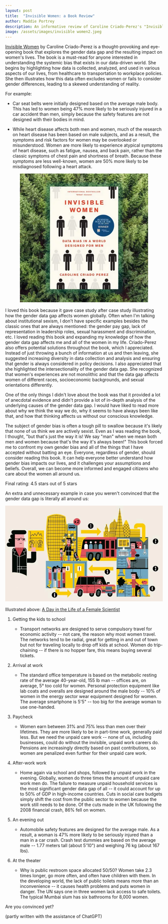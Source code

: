 ```yaml
---
layout: post
title:  "Invisible Women: a Book Review"
author: Maddie Portrey
description: An informative review of Caroline Criado-Perez's "Invisible Women"
image: /assets/images/invisible women2.jpeg
---
```


[Invisible Women](https://www.amazon.com/Invisible-Women-Data-World-Designed/dp/1419729071) by Caroline Criado-Perez is a thought-provoking and eye-opening book that explores the gender data gap and the resulting impact on women's lives. The book is a must-read for anyone interested in understanding the systemic bias that exists in our data-driven world. She begins by highlighting how data is collected, analyzed, and used in various aspects of our lives, from healthcare to transportation to workplace policies. She then illustrates how this data often excludes women or fails to consider gender differences, leading to a skewed understanding of reality.

For example:

  - Car seat belts were initially designed based on the average male body. This has led to women being 47% more likely to be seriously injured in a car accident than men, simply because the safety features are not designed with their bodies in mind.

 - While heart disease affects both men and women, much of the research on heart disease has been based on male subjects, and as a result, the symptoms and risk factors for women may be overlooked or misunderstood. Women are more likely to experience atypical symptoms of heart disease, such as fatigue, nausea, and back pain, rather than the classic symptoms of chest pain and shortness of breath. Because these symptoms are less well-known, women are 50% more likely to be misdiagnosed following a heart attack.
  

 <p align="center">
<img src="https://raw.githubusercontent.com/maddiekkay/my386blog/main/assets/images/inv%20women%203.webp"/>
</p>
  

I loved this book because it gave case study after case study illustrating how the gender data gap affects women globally. Often when I'm talking about institutional sexism, I don't have specific examples besides the classic ones that are always mentioned: the gender pay gap, lack of representation in leadership roles, sexual harassment and discrimination, etc. I loved reading this book and expanding my knowledge of how the gender data gap affects me and all of the women in my life. Criado-Perez also offers potential solutions throughout the book, which I appreciated. Instead of just throwing a bunch of information at us and then leaving, she suggested increasing diversity in data collection and analysis and ensuring that gender is always considered in policy decisions. I also appreciated that she highlighted the intersectionality of the gender data gap. She recognized that women's experiences are not monolithic and that the data gap affects women of different races, socioeconomic backgrounds, and sexual orientations differently.

One of the only things I didn't love about the book was that it provided a lot of anecdotal evidence and didn't provide a lot of in-depth analysis of the underlying causes of the gender data gap. I would have liked to read more about why we think the way we do, why it seems to have always been like that, and how that thinking affects us without our conscious knowledge.

The subject of gender bias is often a tough pill to swallow because it's likely that none of us think we are actively sexist. Even as I was reading the book, I thought, "but that's just the way it is! We say "man" when we mean both men and women because that's the way it's always been!" This book forced me to confront my own gender bias and all of the things that I have accepted without batting an eye. Everyone, regardless of gender, should consider reading this book. It can help everyone better understand how gender bias impacts our lives, and it challenges your assumptions and beliefs. Overall, we can become more informed and engaged citizens who care about the women all around us.

Final rating: 4.5 stars out of 5 stars

An extra and unnecessary example in case you weren't convinced that the gender data gap is literally all around us:

 <p align="center">
<img src="https://raw.githubusercontent.com/maddiekkay/my386blog/main/assets/images/scientist.webp"/>
</p>

Illustrated above: [A Day in the Life of a Female Scientist](https://www.rolandberger.com/en/Insights/Publications/How-a-bias-in-data-could-widen-the-gender-gap.html)

1. Getting the kids to school
   - Transport networks are designed to serve compulsory travel for economic activity -- not care, the reason why most women travel. The networks tend to be radial, great for getting in and out of town but not for traveling locally to drop off kids at school. Women do trip-chaining -- if there is no hopper fare, this means buying several tickets.

2. Arrival at work
   - The standard office temperature is based on the metabolic resting rate of the average 40-year-old, 155 lb man -- offices are, on average, 5° too cold for women. Personal protection equipment like lab coats and overalls are designed around the male body -- 10% of women in the energy sector wear equipment designed for women. The average smartphone is 5'5" -- too big for the average woman to use one-handed.

3. Paycheck
   - Women earn between 31% and 75% less than men over their lifetimes. They are more likely to be in part-time work, generally paid less. But we need the unpaid care work -- none of us, including businesses, could do without the invisible, unpaid work careers do. Pensions are increasingly directly based on past contributions, so women are penalized even further for their unpaid care work.

4. After-work work
   - Home again via school and shops, followed by unpaid work in the evening. Globally, women do three times the amount of unpaid care work men do. The failure to measure unpaid household services is the most significant gender data gap of all -- it could account for up to 50% of GDP in high-income countries. Cuts in social care budgets simply shift the cost from the public sector to women because the work still needs to be done. Of the cuts made in the UK following the 2008 financial crash, 86% fell on women.

5. An evening out
   - Automobile safety features are designed for the average male. As a result, a woman is 47% more likely to be seriously injured than a man in a car crash. Crash test dummies are based on the average male -- 1.77 meters tall (about 5'10") and weighing 76 kg (about 167 lbs).

6. At the theater
   - Why is public restroom space allocated 50/50? Women take 2.3 times longer, go more often, and often have children with them. In the developing world, the lack of public toilets means more than an inconvenience -- it causes health problems and puts women in danger. The UN says one in three women lack access to safe toilets. The typical Mumbai slum has six bathrooms for 8,000 women.

Are you convinced yet?

(partly written with the assistance of ChatGPT)